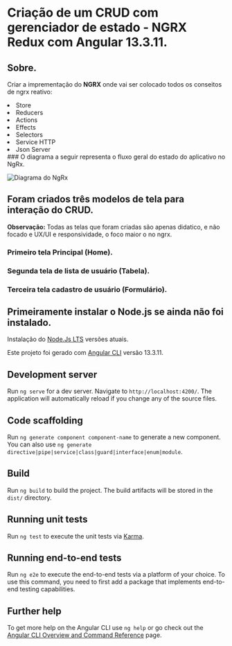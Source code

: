 # Criação de um CRUD com gerenciador de estado - NGRX Redux com Angular 13.3.11.

## Sobre.

Criar a imprementação do <b>NGRX</b> onde vai ser colocado todos os conseitos de ngrx reativo:
<li>Store</li>
<li>Reducers</li>
<li>Actions</li>
<li>Effects</li>
<li>Selectors</li>
<li>Service HTTP</li>
<li>Json Server</li>

<div>
    ### O diagrama a seguir representa o fluxo geral do estado do aplicativo no NgRx.

![Diagrama do NgRx](https://github.com/MarcoAntonioWeb/redux-angular/assets/55105011/8ce995a0-05eb-4691-a5a4-706988ddedd3)
 
</div>

## Foram criados três modelos de tela para interação do CRUD.
<b>Observação:</b> Todas as telas que foram criadas são apenas didatico, e não focado e UX/UI e responsividade, o foco maior o no ngrx.  

### Primeiro tela Principal (Home).

### Segunda tela de lista de usuário (Tabela).

### Terceira tela cadastro de usuário (Formulário).


## Primeiramente instalar o Node.js se ainda não foi instalado.

Instalação do [Node.Js LTS](https://nodejs.org/en/) versões atuais.

Este projeto foi gerado com [Angular CLI](https://github.com/angular/angular-cli) versão 13.3.11.

## Development server

Run `ng serve` for a dev server. Navigate to `http://localhost:4200/`. The application will automatically reload if you change any of the source files.

## Code scaffolding

Run `ng generate component component-name` to generate a new component. You can also use `ng generate directive|pipe|service|class|guard|interface|enum|module`.

## Build

Run `ng build` to build the project. The build artifacts will be stored in the `dist/` directory.

## Running unit tests

Run `ng test` to execute the unit tests via [Karma](https://karma-runner.github.io).

## Running end-to-end tests

Run `ng e2e` to execute the end-to-end tests via a platform of your choice. To use this command, you need to first add a package that implements end-to-end testing capabilities.

## Further help

To get more help on the Angular CLI use `ng help` or go check out the [Angular CLI Overview and Command Reference](https://angular.io/cli) page.